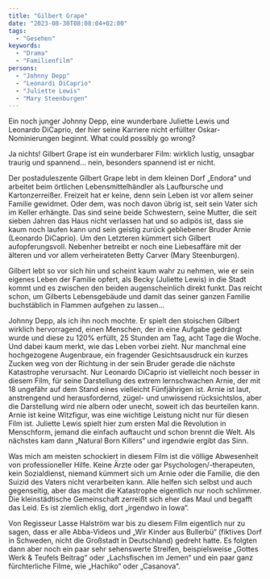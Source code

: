 ```yaml
---
title: "Gilbert Grape"
date: "2023-08-30T08:08:04+02:00"
tags:
  - "Gesehen"
keywords:
  - "Drama"
  - "Familienfilm"
persons:
  - "Johnny Depp"
  - "Leonardi DiCaprio"
  - "Juliette Lewis"
  - "Mary Steenburgen"
---
```


Ein noch junger Johnny Depp, eine wunderbare Juliette Lewis und  Leonardo DiCaprio, der hier seine Karriere nicht erfüllter Oskar-Nominierungen beginnt. What could possibly go wrong?

Ja nichts! Gilbert Grape ist ein wunderbarer Film: wirklich lustig, unsagbar traurig und spannend… nein, besonders spannend ist er nicht. 

Der postaduleszente Gilbert Grape lebt in dem kleinen Dorf „Endora“ und arbeitet beim örtlichen Lebensmittelhändler als Laufbursche und Kartonzerreißer. Freizeit hat er keine, denn sein Leben ist vor allem seiner Familie gewidmet. Oder dem, was noch davon übrig ist, seit sein Vater sich im Keller erhängte. Das sind seine beide Schwestern, seine Mutter, die seit sieben Jahren das Haus nicht verlassen hat und so adipös ist, dass sie kaum noch laufen kann und sein geistig zurück gebliebener Bruder Arnie (Leonardo DiCaprio). Um den Letzteren kümmert sich Gilbert aufopferungsvoll. Nebenher betreibt er noch eine Liebesaffäre mit der älteren und vor allem verheirateten Betty Carver (Mary Steenburgen). 

Gilbert lebt so vor sich hin und scheint kaum wahr zu nehmen, wie er sein eigenes Leben der Familie opfert, als Becky (Juliette Lewis) in die Stadt kommt und es zwischen den beiden augenscheinlich direkt funkt. Das reicht schon, um Gilberts Lebensgebäude und damit das seiner ganzen Familie buchstäblich in Flammen aufgehen zu lassen…

Johnny Depp, als ich ihn noch mochte. Er spielt den stoischen Gilbert wirklich hervorragend, einen Menschen, der in eine Aufgabe gedrängt wurde und diese zu 120% erfüllt, 25 Stunden am Tag, acht Tage die Woche. Und dabei kaum merkt, wie das Leben vorbei zieht. Nur manchmal eine hochgezogene Augenbraue, ein fragender Gesichtsausdruck ein kurzes Zucken weg von der Richtung in der sein Bruder gerade die nächste Katastrophe verursacht. Nur Leonardo DiCaprio ist vielleicht noch besser in diesem Film, für seine Darstellung des extrem lernschwachen Arnie, der mit 18 ungefähr auf dem Stand eines vielleicht Fünfjährigen ist. Arnie ist laut, anstrengend und herausfordernd, zügel- und unwissend rücksichtslos, aber die Darstellung wird nie albern oder unecht, soweit ich das beurteilen kann. Arnie ist keine Witzfigur, was eine wichtige Leistung nicht nur für diesen Film ist. Juliette Lewis spielt hier zum ersten Mal die Revolution in Menschform, jemand die einfach auftaucht und schon brennt die Welt. Als nächstes kam dann „Natural Born Killers“ und irgendwie ergibt das Sinn. 

Was mich am meisten schockiert in diesem Film ist die völlige Abwesenheit von professioneller Hilfe. Keine Ärzte oder gar Psychologen/-therapeuten, kein Sozialdienst, niemand kümmert sich um Arnie oder die Familie, die den Suizid des Vaters nicht verarbeiten kann. Alle helfen sich selbst und auch gegenseitig, aber das macht die Katastrophe eigentlich nur noch schlimmer. Die kleinstädtische Gemeinschaft zerreißt sich eher das Maul und begafft das Leid. Es ist ziemlich eklig, dort „irgendwo in Iowa“.

Von Regisseur Lasse Halström war bis zu diesem Film eigentlich nur zu sagen, dass er alle Abba-Videos und „Wir Kinder aus Bullerbü“ (fiktives Dorf in Schweden, nicht die Großstadt in Deutschland) gedreht hatte. Es folgten dann aber noch ein paar sehr sehenswerte Streifen, beispielsweise „Gottes Werk & Teufels Beitrag“ oder „Lachsfischen im Jemen“  und ein paar ganz fürchterliche Filme, wie „Hachiko“ oder „Casanova“. 
